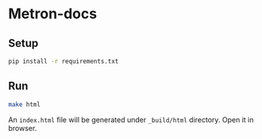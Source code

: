 # Metron-docs

## Setup
```bash
pip install -r requirements.txt
```

## Run
```bash
make html
```

An `index.html` file will be generated under `_build/html` directory. Open it in browser.
